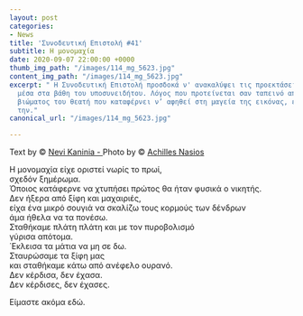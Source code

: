 ```yaml
---
layout: post
categories:
- News
title: 'Συνοδευτική Επιστολή #41'
subtitle: Η μονομαχία
date: 2020-09-07 22:00:00 +0000
thumb_img_path: "/images/114_mg_5623.jpg"
content_img_path: "/images/114_mg_5623.jpg"
excerpt: " Η Συνοδευτική Επιστολή προσδοκά ν' ανακαλύψει τις προεκτάσεις της εικόνας
  μέσα στα βάθη του υποσυνειδήτου. Λόγος που προτείνεται σαν ταπεινό απαύγασμα του
  βιώματος του θεατή που καταφέρνει ν’ αφηθεί στη μαγεία της εικόνας, επαναδημιουργώντας
  την."
canonical_url: "/images/114_mg_5623.jpg"

---
```

Text by © <a href="https://www.facebook.com/nevi.kaninia" target="blank">Nevi Kaninia - </a>Photo by © <a href="https://anikon.org/" target="blank">Achilles Nasios</a>

Η μονομαχία είχε οριστεί νωρίς το πρωί,   
σχεδόν ξημέρωμα.  
Όποιος κατάφερνε να χτυπήσει πρώτος θα ήταν φυσικά ο νικητής.  
Δεν ήξερα από ξίφη και μαχαιριές,  
είχα ένα μικρό σουγιά να σκαλίζω τους κορμούς των δένδρων  
άμα ήθελα να τα πονέσω.  
Σταθήκαμε πλάτη πλάτη και με τον πυροβολισμό  
γύρισα απότομα.  
΄Εκλεισα τα μάτια να μη σε δω.  
Σταυρώσαμε τα ξίφη μας  
και σταθήκαμε κάτω από ανέφελο ουρανό.  
Δεν κέρδισα, δεν έχασα.  
Δεν κέρδισες, δεν έχασες.

Είμαστε ακόμα εδώ.